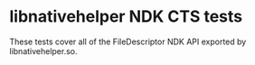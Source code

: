 # libnativehelper NDK CTS tests

These tests cover all of the FileDescriptor NDK API exported by libnativehelper.so.
